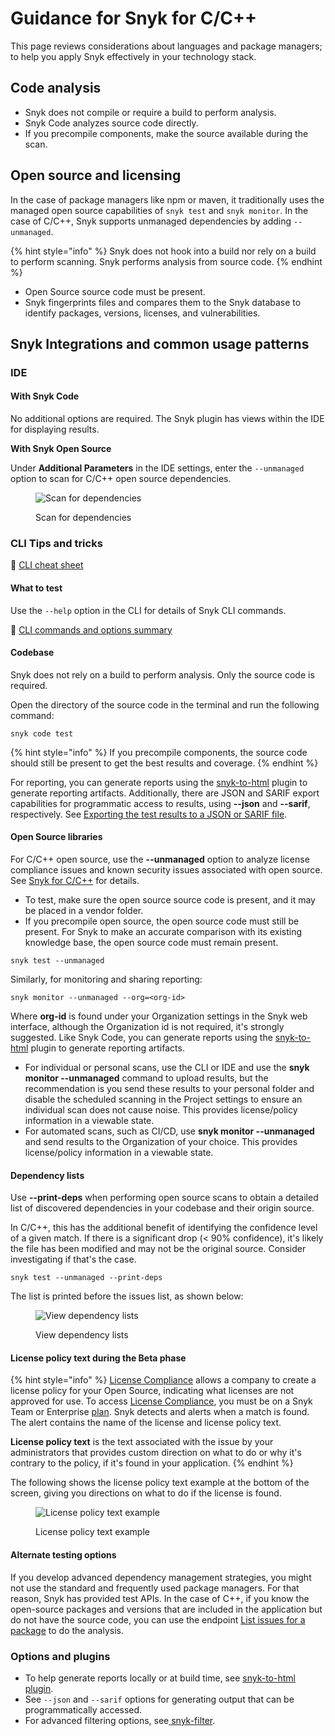 # Guidance for Snyk for C/C++

This page reviews considerations about languages and package managers; to help you apply Snyk effectively in your technology stack.

## Code analysis

* Snyk does not compile or require a build to perform analysis.
* Snyk Code analyzes source code directly.
* If you precompile components, make the source available during the scan.

## Open source and licensing

In the case of package managers like npm or maven, it traditionally uses the managed open source capabilities of `snyk test` and `snyk monitor`. In the case of C/C++, Snyk supports unmanaged dependencies by adding `--unmanaged`.

{% hint style="info" %}
Snyk does not hook into a build nor rely on a build to perform scanning. Snyk performs analysis from source code.
{% endhint %}

* Open Source source code must be present.
* Snyk fingerprints files and compares them to the Snyk database to identify packages, versions, licenses, and vulnerabilities.

## Snyk Integrations and common usage patterns

### IDE

#### With Snyk Code

No additional options are required. The Snyk plugin has views within the IDE for displaying results.

**With Snyk Open Source**&#x20;

Under **Additional Parameters** in the IDE settings, enter the `--unmanaged` option to scan for C/C++ open source dependencies.

<div align="left">

<figure><img src="https://lh6.googleusercontent.com/1j-2sJjuVejBJ6nARpaAx2uhdhqT7G3XyNCGZqFxBXJV9ujqRHBYiwInr_mFT7SH-fnhG6iUysKxzYKluPG1f3xUKyb2q-JycA_0QevtaS3hdm4I7-QT7M5benqzWkIe5N-7L3czV-F84_xUR5yl7k0" alt="Scan for dependencies"><figcaption><p>Scan for dependencies</p></figcaption></figure>

</div>

### CLI Tips and tricks

:link: [CLI cheat sheet](https://snyk.io/blog/snyk-cli-cheat-sheet/)

#### What to test

Use the `--help` option in the CLI for details of Snyk CLI commands.

:link: [CLI commands and options summary](../../snyk-cli/cli-commands-and-options-summary.md)

#### Codebase

Snyk does not rely on a build to perform analysis. Only the source code is required.

Open the directory of the source code in the terminal and run the following command:

```
snyk code test
```

{% hint style="info" %}
If you precompile components, the source code should still be present to get the best results and coverage.
{% endhint %}

For reporting, you can generate reports using the [snyk-to-html](../../snyk-cli/scan-and-maintain-projects-using-the-cli/cli-tools/snyk-to-html.md) plugin to generate reporting artifacts. Additionally, there are JSON and SARIF export capabilities for programmatic access to results, using **--json** and **--sarif**, respectively. See [Exporting the test results to a JSON or SARIF file](../../snyk-cli/scan-and-maintain-projects-using-the-cli/snyk-cli-for-snyk-code/view-snyk-code-cli-results.md#export-test-results).

#### **Open Source libraries**

For C/C++ open source, use the **--unmanaged** option to analyze license compliance issues and known security issues associated with open source. See [Snyk for C/C++](./) for details.

* To test, make sure the open source source code is present, and it may be placed in a vendor folder.&#x20;
* If you precompile open source, the open source code must still be present. For Snyk to make an accurate comparison with its existing knowledge base, the open source code must remain present.

```
snyk test --unmanaged
```

Similarly, for monitoring and sharing reporting:

```
snyk monitor --unmanaged --org=<org-id>
```

Where **org-id** is found under your Organization settings in the Snyk web interface, although the Organization id is not required, it's strongly suggested. Like Snyk Code, you can generate reports using the [snyk-to-html](../../snyk-cli/scan-and-maintain-projects-using-the-cli/cli-tools/snyk-to-html.md) plugin to generate reporting artifacts.&#x20;

* For individual or personal scans, use the CLI or IDE and use the **snyk monitor --unmanaged** command to upload results, but the recommendation is you send these results to your personal folder and disable the scheduled scanning in the Project settings to ensure an individual scan does not cause noise. This provides license/policy information in a viewable state.
* For automated scans, such as CI/CD, use **snyk monitor --unmanaged** and send results to the Organization of your choice. This provides license/policy information in a viewable state.

#### **Dependency lists**

Use **--print-deps** when performing open source scans to obtain a detailed list of discovered dependencies in your codebase and their origin source.

In C/C++, this has the additional benefit of identifying the confidence level of a given match. If there is a significant drop (< 90% confidence), it's likely the file has been modified and may not be the original source. Consider investigating if that's the case.

```
snyk test --unmanaged --print-deps
```

The list is printed before the issues list, as shown below:

<figure><img src="https://lh5.googleusercontent.com/x4y1uIQ2fCFX956f1eP4664i6VKEgK6eOOddlAZ4p4WnQWJu1t_ugSOpL394KEnuzSIPRs08gNAsmjvPa-GAV0C-975esRdy0EPDY7WImG1-SXSOFO0TIAVfh_Jp2DLYc6bm7iZu55UbE3Boh4TNk_I" alt="View dependency lists"><figcaption><p>View dependency lists</p></figcaption></figure>

#### **License policy text during the Beta phase**

{% hint style="info" %}
[License Compliance](../../scan-with-snyk/snyk-open-source/scan-open-source-libraries-and-licenses/open-source-license-compliance.md) allows a company to create a license policy for your Open Source, indicating what licenses are not approved for use. To access [License Compliance](../../scan-with-snyk/snyk-open-source/scan-open-source-libraries-and-licenses/open-source-license-compliance.md), you must be on a Snyk Team or Enterprise [plan](https://snyk.io/plans). Snyk detects and alerts when a match is found. The alert contains the name of the license and license policy text.&#x20;

**License policy text** is the text associated with the issue by your administrators that provides custom direction on what to do or why it's contrary to the policy, if it's found in your application.
{% endhint %}

The following shows the license policy text example at the bottom of the screen, giving you directions on what to do if the license is found.

<div align="left">

<figure><img src="https://lh4.googleusercontent.com/lIn5JFEyaZaTNMVenBoeGIgTpC6YHxpmAjK947z5ISPlHV1rlOvPNCLyzXxsGNj65AAlGn6ff9dF4lHVsVFYMaKXWC939tasD91k98xcDv_Ske6Dz7goMXl5lByyqg6ptvvqaK0UEqLSdzUU9GKrW4U" alt="License policy text example"><figcaption><p>License policy text example</p></figcaption></figure>

</div>

#### **Alternate testing options**

If you develop advanced dependency management strategies, you might not use the standard and frequently used package managers. For that reason, Snyk has provided test APIs. In the case of C++, if you know the open-source packages and versions that are included in the application but do not have the source code, you can use the endpoint [List issues for a package](../../snyk-api/reference/issues.md#orgs-org\_id-packages-purl-issues) to do the analysis.

### **Options and plugins**

* To help generate reports locally or at build time, see [snyk-to-html plugin](../../snyk-cli/scan-and-maintain-projects-using-the-cli/cli-tools/snyk-to-html.md).
* See `--json` and `--sarif` options for generating output that can be programmatically accessed.
* For advanced filtering options, see[ snyk-filter](../../snyk-cli/scan-and-maintain-projects-using-the-cli/cli-tools/snyk-filter.md).
